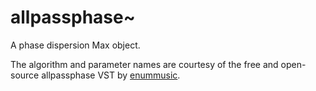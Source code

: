 # allpassphase~

A phase dispersion Max object.

The algorithm and parameter names are courtesy of the free and open-source allpassphase VST by
[enummusic](https://github.com/enummusic/allpassphase).